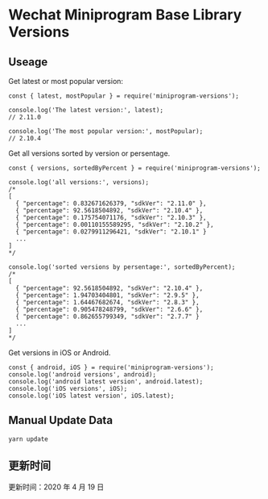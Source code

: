 
# Wechat Miniprogram Base Library Versions

## Useage

Get latest or most popular version:

```;
const { latest, mostPopular } = require('miniprogram-versions');

console.log('The latest version:', latest);
// 2.11.0

console.log('The most popular version:', mostPopular);
// 2.10.4

```

Get all versions sorted by version or persentage.

```
const { versions, sortedByPercent } = require('miniprogram-versions');

console.log('all versions:', versions);
/*
[
  { "percentage": 0.832671626379, "sdkVer": "2.11.0" },
  { "percentage": 92.5618504892, "sdkVer": "2.10.4" },
  { "percentage": 0.175754071176, "sdkVer": "2.10.3" },
  { "percentage": 0.00110155589295, "sdkVer": "2.10.2" },
  { "percentage": 0.0279911296421, "sdkVer": "2.10.1" }
  ...
]
*/

console.log('sorted versions by persentage:', sortedByPercent);
/*
[
  { "percentage": 92.5618504892, "sdkVer": "2.10.4" },
  { "percentage": 1.94703404801, "sdkVer": "2.9.5" },
  { "percentage": 1.64467682674, "sdkVer": "2.8.3" },
  { "percentage": 0.905478248799, "sdkVer": "2.6.6" },
  { "percentage": 0.862655799349, "sdkVer": "2.7.7" }
  ...
]
*/
```

Get versions in iOS or Android.

```
const { android, iOS } = require('miniprogram-versions');
console.log('android versions', android);
console.log('android latest version', android.latest);
console.log('iOS versions', iOS);
console.log('iOS latest version', iOS.latest);
```

## Manual Update Data

```
yarn update
```

## 更新时间

更新时间：2020 年 4 月 19 日
